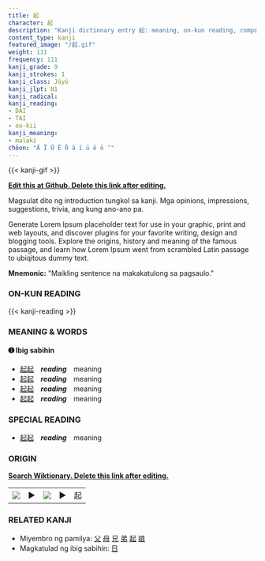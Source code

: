 ```yaml
---
title: 起
character: 起
description: "Kanji dictionary entry 起: meaning, on-kun reading, compounds, origin, related kanji"
content_type: kanji
featured_image: "/起.gif"
weight: 111
frequency: 111
kanji_grade: 9
kanji_strokes: 1
kanji_class: Jōyō
kanji_jlpt: N1
kanji_radical: 
kanji_reading: 
- DAI
- TAI
- oo-kii
kanji_meaning:
- malaki
chōon: "Ā Ī Ū Ē Ō ā ī ū ē ō ’"
---
```

[//]: # (Don't edit the line below. Kanji animated GIF code is automatically generated.)
{{< kanji-gif >}}

[//]: # (Edit below this line.)

**[Edit this at Github. Delete this link after editing.](https://github.com/tim0g/tim/tree/main/content/kanji/起/index.md)**

Magsulat dito ng introduction tungkol sa kanji. Mga opinions, impressions, suggestions, trivia, ang kung ano-ano pa.

Generate Lorem Ipsum placeholder text for use in your graphic, print and web layouts, and discover plugins for your favorite writing, design and blogging tools. Explore the origins, history and meaning of the famous passage, and learn how Lorem Ipsum went from scrambled Latin passage to ubiqitous dummy text.
 
**Mnemonic:** "Maikling sentence na makakatulong sa pagsaulo."

### ON-KUN READING

[//]: # (Don't edit the line below. ON-KUN READING code is automatically generated.)
{{< kanji-reading >}}

### MEANING & WORDS

#### ➊ **Ibig sabihin**
  - [起](../起)[起](../起)　***reading***　meaning
  - [起](../起)[起](../起)　***reading***　meaning
  - [起](../起)[起](../起)　***reading***　meaning
  - [起](../起)[起](../起)　***reading***　meaning

### SPECIAL READING
  - [起](../起)[起](../起)　***reading***　meaning

### ORIGIN

**[Search Wiktionary. Delete this link after editing.](https://wiktionary.org/wiki/起)**
<table class="kanji-table"><tr><td>
<img src="60px-起-bronze.svg.png">
</td><td>▶</td><td>
<img src="60px-起-oracle.svg.png">
</td><td>▶</td>
<td class="kanji-origin">起</td>
</tr></table>

### RELATED KANJI
- Miyembro ng pamilya: [父](../父) [母](../母) [兄](../兄) [弟](../弟) [起](../起) [娘](../娘)
- Magkatulad ng ibig sabihin: [日](../日)
